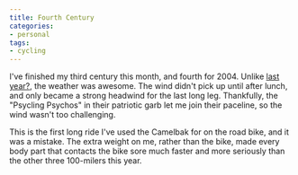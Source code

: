 ```yaml
---
title: Fourth Century
categories:
- personal
tags:
- cycling
---
```


I've finished my third century this month, and fourth for 2004.  Unlike [last year?][1], the weather was awesome.  The wind didn't pick up until after lunch, and only became a strong headwind for the last long leg.  Thankfully, the "Psycling Psychos" in their patriotic garb let me join their paceline, so the wind wasn't too challenging.

   [1]: /2003/09/29/cold-pancakes.html

This is the first long ride I've used the Camelbak for on the road bike, and it was a mistake.  The extra weight on me, rather than the bike, made every body part that contacts the bike sore much faster and more seriously than the other three 100-milers this year.
